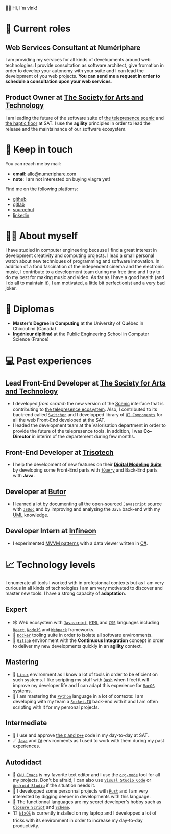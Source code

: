 👋🏼 Hi, I'm vlnk!


# ‍💼 Current roles


## **Web Services Consultant** at Numériphare

I am providing my services for all kinds of developments around web technologies: I provide consultation as software architect, give fromation in order to develop your autonomy with your suite and I can lead the development of you web projects. **You can send me a request in order to schedule a consultation upon your web services**.


## **Product Owner** at [The Society for Arts and Technology](https://sat.qc.ca/)

I am leading the future of the software suite of [the telepresence scenic](https://gitlab.com/sat-mtl/tools/scenic/scenic) and [the haptic floor](https://gitlab.com/sat-mtl/tools/haptic-floor) at SAT. I use the **agility** principles in order to lead the release and the maintainance of our software ecosystem.


# 📇 Keep in touch

You can reach me by mail:

-   **email**: allo@numeriphare.com
-   **note**: I am not interested on buying viagra yet!

Find me on the following platfoms:

-   [github](https://github.com/vlnk)
-   [gitlab](https://gitlab.com/vlnk)
-   [sourcehut](https://sr.ht/~vlnk/)
-   [linkedin](https://www.linkedin.com/in/valrnt/)


# 🤙🏻 About myself

I have studied in computer engineering because I find a great interest in development creativity and computing projects. I lead a small personal watch about new techniques of programming and software innovation. In addition of a fond fascination of the independent cinema and the electronic music, I contribute to a development team during my free time and I try to do my best for making music and video. As far as I have a good health (and I do all to maintain it), I am motivated, a little bit perfectionist and a very bad joker.


# 🏫 Diplomas

-   **Master's Degree in Computing** at the University of Québec in Chicoutimi (Canada)
-   **Ingénieur diplômé** at the Public Engineering School in Computer Science (France)


# ‍💻 Past experiences


## **Lead Front-End Developer** at [The Society for Arts and Technology](https://sat.qc.ca/)

-   I developed *from scratch* the new version of the [Scenic](https://gitlab.com/sat-mtl/tools/scenic/scenic) interface that is contributing to [the telepresence ecosystem](https://telepresence-scenic.ca/). Also, I contributed to its back-end called [`Switcher`](https://gitlab.com/sat-mtl/tools/switcher) and I developped library of [`UI Components`](https://gitlab.com/sat-mtl/tools/ui-components) for all the web Front-End developed at the SAT.
-   I leaded the development team at the Valorisation department in order to provide the future of the telepresence tools. In addition, I was **Co-Director** in interim of the departement during few months.


## **Front-End Developer** at [Trisotech](https://www.trisotech.com/)

-   I help the development of new features on their [**Digital Modeling Suite**](https://www.trisotech.com/digital-modeling-suite/) by developing some Front-End parts with [`jQuery`](https://jquery.com/) and Back-End parts with **Java**.


## **Developer** at [Butor](http://www.butor.com)

-   I learned a lot by documenting all the open-sourced `Javascript` source with [`JSDoc`](https://jsdoc.app/) and by improving and analysing the `Java` back-end with my [UML](https://www.uml-diagrams.org/) knowledge.


## **Developer Intern** at [Infineon](https://www.infineon.com/)

-   I experimented [MVVM patterns](https://learn.microsoft.com/en-us/xamarin/xamarin-forms/enterprise-application-patterns/mvvm) with a data viewer written in [C#](https://dotnet.microsoft.com/en-us/languages/csharp).


# 📈 Technology levels

I enumerate all tools I worked with in profesionnal contexts but as I am very curious in all kinds of technologies I am am very motivated to discover and master new tools. I have a strong capacity of **adaptation**.


## Expert

-   🕸 Web ecosystem with [`Javascript`](https://www.javascript.com/), [`HTML`](https://html.spec.whatwg.org/multipage/) and [`CSS`](https://www.w3.org/Style/CSS/) languages including [`React`](https://reactjs.org/), [`NodeJS`](https://nodejs.org) and [`Webpack`](https://webpack.js.org/) frameworks.
-   🐋 [`Docker`](https://www.docker.com/) tooling suite in order to isolate all software environments.
-   🚀 [`Gitlab`](https://about.gitlab.com/) environment with the **Continuous Integration** concept in order to deliver my new developments quickly in an **agility** context.


## Mastering

-   🐧 [`Linux`](https://kernel.org/) environment as I know a lot of tools in order to be eficient on such systems. I like scripting my stuff with [`Bash`](https://www.gnu.org/software/bash/) when I feel it will improve my developer life and I can adapt this experience for [`MacOS`](https://www.apple.com/ca/macos) systems.
-   🐍 I am mastering the [`Python`](https://www.python.org/) language in a lot of contexts: I am developing with my team a [`Socket.IO`](https://socket.io/) back-end with it and I am often scripting with it for my personal projects.


## Intermediate

-   🤖 I use and approve [the `C` and `C++`](https://en.cppreference.com/w/) code in my day-to-day at SAT.
-   ☄ [`Java`](https://www.java.com/en/) and [`C#`](https://dotnet.microsoft.com/en-us/) environments as I used to work with them during my past experiences.


## Autodidact

-   🐄 [`GNU Emacs`](https://www.gnu.org/software/emacs/) is my favorite text editor and I use the [`org-mode`](https://orgmode.org/) tool for all my projects. <span class="underline">Don't be afraid</span>, I can also use [`Visual Studio Code`](https://code.visualstudio.com/) or [`Android Studio`](https://developer.android.com/studio/) if the situation needs it.
-   🦀 I developped some personnal projects with [`Rust`](https://www.rust-lang.org/) and I am very interested by digging deeper in developments with this language.
-   🌺 The functionnal languages are my secret developer's hobby such as [`Closure Script`](https://clojurescript.org/) and [`Scheme`](http://www.call-cc.org/).
-   🏗 [`NixOS`](https://nixos.org/) is currently installed on my laptop and I developped a lot of tricks with its environment in order to increase my day-to-day productivity.

